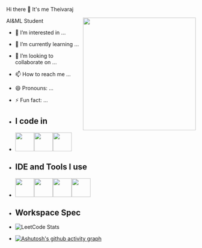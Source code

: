 Hi there 👋 It's me Theivaraj 

AI&ML Student 
<img align="right" width="300" hight="250" 
src="https://unsplash.com/photos/black-and-silver-laptop-computer-beside-black-computer-mouse-e_MdMMKrgdY">
- 👀 I’m interested in ...
- 🌱 I’m currently learning ...
- 💞️ I’m looking to collaborate on ...
- 📫 How to reach me ...
- 😄 Pronouns: ...
- ⚡ Fun fact: ...

- ## I code in
- <img hight="50px" width="50" src="https://img.icons8.com/?size=100&id=Rc0Xn5AtE8kX&format=png&color=000000"/><img hight="50px" width="50px" src="https://img.icons8.com/?size=100&id=d-ecRvTZMFpE&format=png&color=000000"/><img hight="50px" width="50px" src="https://img.icons8.com/?size=100&id=20909&format=png&color=000000"/>

- ## IDE and Tools I use
- <img hight="50px" width="50px" src="https://img.icons8.com/?size=100&id=9OGIyU8hrxW5&format=png&color=000000"/><img hight="50px" width="50px" src="https://img.icons8.com/?size=100&id=F4uMFPZgS0gt&format=png&color=000000"/><img hight="50px" width="50px" src="https://img.icons8.com/?size=100&id=20906&format=png&color=000000"/><img hight="50px" width="50px" src="https://img.icons8.com/?size=100&id=lOqoeP2Zy02f&format=png&color=000000"/>



- ## Workspace Spec
- ![LeetCode Stats](https://leetcard.jacoblin.cool/Theivaraj_123?theme=catppuccinMocha&font=Marcellus&ext=contest)
- [![Ashutosh's github activity graph](https://github-readme-activity-graph.vercel.app/graph?username=Theivaraj-k&bg_color=f7f7f7&color=000000&line=0f0012&point=4f61ff&area=true&hide_border=true)](https://github.com/ashutosh00710/github-readme-activity-graph)





<!---
Theivaraj-k/Theivaraj-k is a ✨ special ✨ repository because its `README.md` (this file) appears on your GitHub profile.
You can click the Preview link to take a look at your changes.
--->
